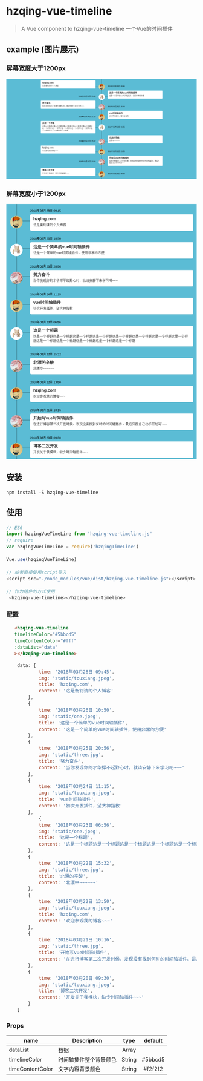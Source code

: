# hzqing-vue-timeline

> A Vue component to hzqing-vue-timeline 一个Vue的时间插件

## example (图片展示)


### 屏幕宽度大于1200px

![HZQING](./doc/timeline.png)

### 屏幕宽度小于1200px

![HZQING](./doc/timelinephone.png)

## 安装

```JS
npm install -S hzqing-vue-timeline
```

## 使用

```js
// ES6
import hzqingVueTimeLine from 'hzqing-vue-timeline.js'
// require
var hzqingVueTimeLine = require('hzqingTimeLine')

Vue.use(hzqingVueTimeLine)

// 或者直接使用script导入
<script src="./node_modules/vue/dist/hzqing-vue-timeline.js"></script>

// 作为组件的方式使用
 <hzqing-vue-timeline></hzqing-vue-timeline>
```

### 配置

```html
   <hzqing-vue-timeline 
   timelineColor="#5bbcd5"  
   timeContentColor="#fff"
   :dataList="data"
   ></hzqing-vue-timeline>

```
``` js
    data: {
            time: '2018年03月28日 09:45',
            img: 'static/touxiang.jpeg',
            title: 'hzqing.com',
            content: '这是衡钊清的个人博客'
        },
        {
            time: '2018年03月26日 10:50',
            img: 'static/one.jpeg',
            title: '这是一个简单的vue时间轴插件',
            content: '这是一个简单的vue时间轴插件，使用非常的方便'
        },
        {
            time: '2018年03月25日 20:56',
            img: 'static/three.jpg',
            title: '努力奋斗',
            content: '当你发现你的才华撑不起野心时，就请安静下来学习吧~~~'
        },
        {
            time: '2018年03月24日 11:15',
            img: 'static/touxiang.jpeg',
            title: 'vue时间轴插件',
            content: '初次开发插件，望大神指教'
        },
            {
            time: '2018年03月23日 06:56',
            img: 'static/one.jpeg',
            title: '这是一个标题',
            content: '这是一个标题这是一个标题这是一个标题这是一个标题这是一个标题这是一个标题这是一个标题这是一个标题这是一个标题这是一个标题这是一个标题这是一个标题这是一个标题'
        },
        {
            time: '2018年03月22日 15:32',
            img: 'static/three.jpg',
            title: '北漂的辛酸',
            content: '北漂中~~~~~~'
        },
        {
            time: '2018年03月22日 13:50',
            img: 'static/touxiang.jpeg',
            title: 'hzqing.com',
            content: '欢迎参观我的博客~~~'
        },
        {
            time: '2018年03月21日 10:16',
            img: 'static/three.jpg',
            title: '开始写vue时间轴插件',
            content: '在进行博客第二次开发时候，发现没有找到何时的时间轴插件。最后只能自己动手开始写~~~'
        },
        {
            time: '2018年03月20日 09:30',
            img: 'static/touxiang.jpeg',
            title: '博客二次开发',
            content: '开发关于我模块，缺少时间轴插件~~~'
        }
    ]
```

### Props

|    name    |    Description   |   type   |default|
| -----------------  | ---------------- | :--------: | :----------: |
| dataList  |   数据  |   Array |
| timelineColor       | 时间轴插件整个背景颜色 |String| #5bbcd5
| timeContentColor        | 文字内容背景颜色 |String | #f2f2f2


